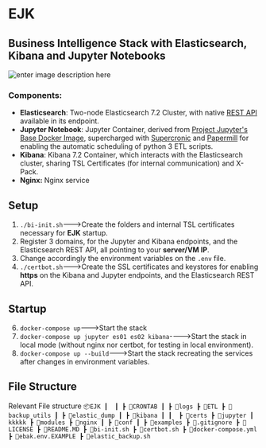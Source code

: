 # EJK
## Business Intelligence Stack with Elasticsearch, Kibana and Jupyter Notebooks
![enter image description here](https://fhumeres.s3-sa-east-1.amazonaws.com/EJK.png)
### Components:

 - **Elasticsearch**: Two-node Elasticsearch 7.2 Cluster, with native [REST API](https://www.elastic.co/guide/en/elasticsearch/reference/current/rest-apis.html) available in its endpoint.
 - **Jupyter Notebook**: Jupyter Container, derived from [Project Jupyter's Base Docker Image](https://jupyter-docker-stacks.readthedocs.io/en/latest/using/selecting.html), supercharged with [Supercronic](https://github.com/aptible/supercronic) and [Papermill](https://papermill.readthedocs.io/en/latest/) for enabling the automatic scheduling of python 3 ETL scripts.
 - **Kibana**: Kibana  7.2 Container, which interacts with the Elasticsearch cluster, sharing TSL Certificates (for internal communication) and X-Pack.
 - **Nginx:** Nginx service 

## Setup
 1. `./bi-init.sh`--->Create the folders and internal TSL certificates necessary for **EJK** startup.
 2. Register 3 domains, for the Jupyter and Kibana endpoints, and the Elasticsearch REST API, all pointing to your **server/VM IP**.
 3. Change accordingly the environment variables on the `.env` file.
 4. `./certbot.sh`--->Create the SSL certificates and keystores for enabling **https** on the Kibana and Jupyter endpoints, and the Elasticsearch REST API.
 
## Startup
 6. `docker-compose up`--->Start the stack
 7. `docker-compose up jupyter es01 es02 kibana`---->Start the stack in local mode (without nginx nor certbot, for testing in local environment).
 8. `docker-compose up --build`--->Start the stack recreating the services after changes in environment variables.

## File Structure

Relevant File structure
`📦EJK
    ┃ 
    ┃
    ┣ 📂CRONTAB
    ┃ ┣ 📂logs
    ┣ 📂ETL
    ┣ 📂backup_utils
    ┃ ┣ 📂elastic_dump
    ┃ ┣ 📂kibana
    ┃ ┃ 
    ┣ 📂certs
    ┣ 📂jupyter
    ┃ kkkkk
    ┣ 📂modules
    ┣ 📂nginx
    ┃ ┣ 📂conf
    ┃ ┣ 📂examples
    ┣ 📜.gitignore
    ┣ 📜LICENSE
    ┣ 📜README.MD
    ┣ 📜bi-init.sh
    ┣ 📜certbot.sh
    ┣ 📜docker-compose.yml
    ┣ 📜ebak.env.EXAMPLE
    ┣ 📜elastic_backup.sh`
